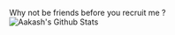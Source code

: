 Why not be friends before you recruit me ?  <br/>
![Aakash's Github Stats](https://github-readme-stats.vercel.app/api?username=subediaakash&show=reviews,prs_merged,prs_merged_percentage,icons=true&hide_title=true&count_private=true&theme=dark)
